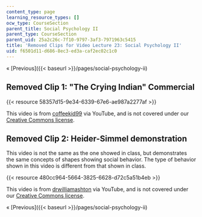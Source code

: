 ```yaml
---
content_type: page
learning_resource_types: []
ocw_type: CourseSection
parent_title: Social Psychology II
parent_type: CourseSection
parent_uid: 25a2c26c-7f10-9797-3af3-7971963c5415
title: 'Removed Clips for Video Lecture 23: Social Psychology II'
uid: f6501d11-d686-8ec3-ed3a-caf2ec02c1c0
---
```


« [Previous]({{< baseurl >}}/pages/social-psychology-ii)

Removed Clip 1: "The Crying Indian" Commercial
----------------------------------------------

{{< resource 58357d15-9e34-6339-67e6-ae987a2277af >}}

This video is from [coffeekid99](http://www.youtube.com/user/coffeekid99) via YouTube, and is not covered under our [Creative Commons license](/terms/#cc).

Removed Clip 2: Heider-Simmel demonstration
-------------------------------------------

This video is not the same as the one showed in class, but demonstrates the same concepts of shapes showing social behavior. The type of behavior shown in this video is different from that shown in class.

{{< resource 480cc964-5664-3825-6628-d72c5a51b4eb >}}

This video is from [drwilliamashton](https://www.youtube.com/user/drwilliamashton) via YouTube, and is not covered under our [Creative Commons license](/terms/#cc).

« [Previous]({{< baseurl >}}/pages/social-psychology-ii)